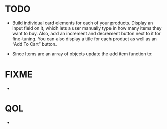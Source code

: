# TODO

- Build individual card elements for each of your products. Display an input field on it, which lets a user manually type in how many items they want to buy. Also, add an increment and decrement button next to it for fine-tuning. You can also display a title for each product as well as an “Add To Cart” button.

- Since Items are an array of objects
  update the add item function to:

# FIXME

-

# QOL

-
